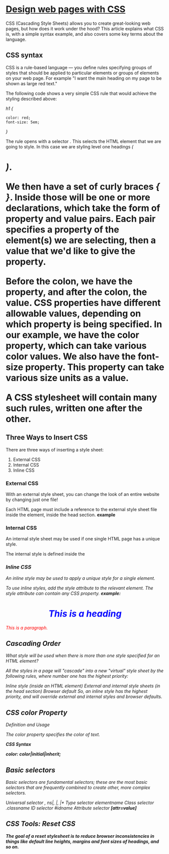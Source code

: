 # [Design web pages with CSS](https://developer.mozilla.org/en-US/docs/Learn/CSS/First_steps/What_is_CSS)

CSS (Cascading Style Sheets) allows you to create great-looking web pages, but how does it work under the hood? This article explains what CSS is, with a simple syntax example, and also covers some key terms about the language.

## CSS syntax

CSS is a rule-based language — you define rules specifying groups of styles that should be applied to particular elements or groups of elements on your web page. For example "I want the main heading on my page to be shown as large red text."

The following code shows a very simple CSS rule that would achieve the styling described above:

*h1 {*

    color: red;
    font-size: 5em;
*}*

The rule opens with a selector . This selects the HTML element that we are going to style. In this case we are styling level one headings *(<h1>)*.

We then have a set of curly braces *{ }*. Inside those will be one or more declarations, which take the form of property and value pairs. Each pair specifies a property of the element(s) we are selecting, then a value that we'd like to give the property.

Before the colon, we have the property, and after the colon, the value. CSS properties have different allowable values, depending on which property is being specified. In our example, we have the color property, which can take various color values. We also have the font-size property. This property can take various size units as a value.

A CSS stylesheet will contain many such rules, written one after the other.

## Three Ways to Insert CSS

There are three ways of inserting a style sheet:

1. External CSS
2. Internal CSS
3. Inline CSS

### External CSS
With an external style sheet, you can change the look of an entire website by changing just one file!

Each HTML page must include a reference to the external style sheet file inside the *<link>* element, inside the head section.
**example**

**<link rel="stylesheet" href="mystyle.css">**


### Internal CSS
An internal style sheet may be used if one single HTML page has a unique style.

The internal style is defined inside the *<style>* element, inside the head section.

**example**
<head>
<style>

body {
  background-color: linen;
}

h1 {
  color: maroon;
  margin-left: 40px;
}

</style>

*</head>*

### Inline CSS

An inline style may be used to apply a unique style for a single element.

To use inline styles, add the style attribute to the relevant element. The style attribute can contain any CSS property.
**example:**

*<h1 style="color:blue;text-align:center;">This is a heading</h1>*

*<p style="color:red;">This is a paragraph.</p>*


## Cascading Order
What style will be used when there is more than one style specified for an HTML element?

All the styles in a page will "cascade" into a new "virtual" style sheet by the following rules, where number one has the highest priority:

Inline style (inside an HTML element)
External and internal style sheets (in the head section)
Browser default
So, an inline style has the highest priority, and will override external and internal styles and browser defaults.

## CSS color Property
Definition and Usage

The color property specifies the color of text.

**CSS Syntax**

**color: color|initial|inherit;**


## Basic selectors
Basic selectors are fundamental selectors; these are the most basic selectors that are frequently combined to create other, more complex selectors.

Universal selector *, ns|*, *|*, |*
Type selector elementname
Class selector .classname
ID selector #idname
Attribute selector **[attr=value]**

## CSS Tools: Reset CSS

***The goal of a reset stylesheet is to reduce browser inconsistencies in things like default line heights, margins and font sizes of headings, and so on.*** 